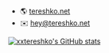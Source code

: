 - 🌎 [tereshko.net](https://tereshko.net)
- ✉️ [hey@tereshko.net](mailto:hey@tereshko.net)

[![xxtereshko's GitHub stats](https://github-readme-stats.vercel.app/api?username=xxtereshko&include_all_commits=true)](https://github.com/anuraghazra/github-readme-stats)
